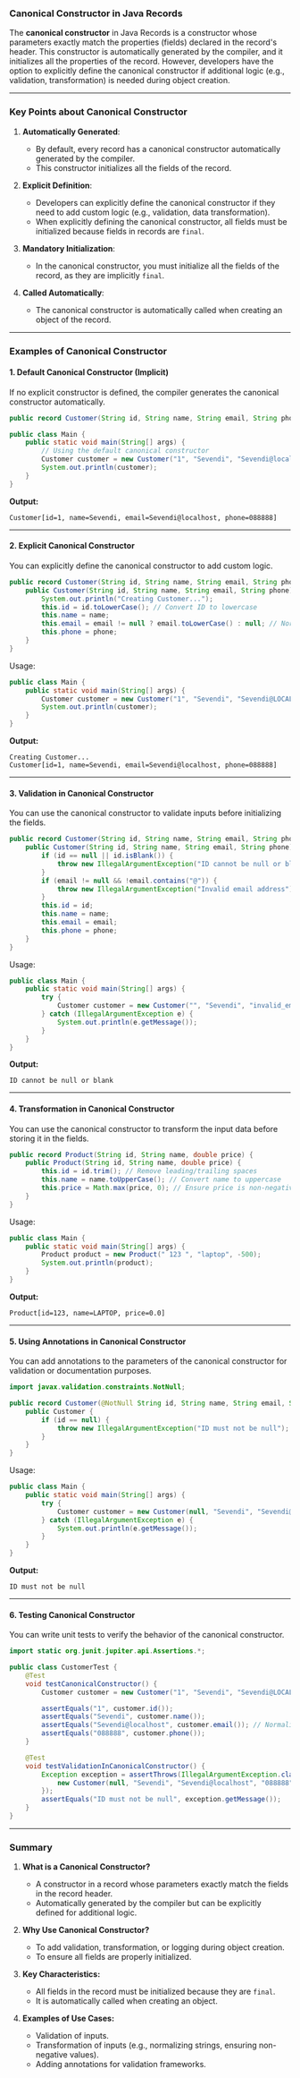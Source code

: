 ### **Canonical Constructor in Java Records**

The **canonical constructor** in Java Records is a constructor whose parameters exactly match the properties (fields) declared in the record's header. This constructor is automatically generated by the compiler, and it initializes all the properties of the record. However, developers have the option to explicitly define the canonical constructor if additional logic (e.g., validation, transformation) is needed during object creation.

---

### **Key Points about Canonical Constructor**

1. **Automatically Generated**:
   - By default, every record has a canonical constructor automatically generated by the compiler.
   - This constructor initializes all the fields of the record.

2. **Explicit Definition**:
   - Developers can explicitly define the canonical constructor if they need to add custom logic (e.g., validation, data transformation).
   - When explicitly defining the canonical constructor, all fields must be initialized because fields in records are `final`.

3. **Mandatory Initialization**:
   - In the canonical constructor, you must initialize all the fields of the record, as they are implicitly `final`.

4. **Called Automatically**:
   - The canonical constructor is automatically called when creating an object of the record.

---

### **Examples of Canonical Constructor**

#### **1. Default Canonical Constructor (Implicit)**

If no explicit constructor is defined, the compiler generates the canonical constructor automatically.

```java
public record Customer(String id, String name, String email, String phone) { }

public class Main {
    public static void main(String[] args) {
        // Using the default canonical constructor
        Customer customer = new Customer("1", "Sevendi", "Sevendi@localhost", "088888");
        System.out.println(customer);
    }
}
```

**Output:**
```
Customer[id=1, name=Sevendi, email=Sevendi@localhost, phone=088888]
```

---

#### **2. Explicit Canonical Constructor**

You can explicitly define the canonical constructor to add custom logic.

```java
public record Customer(String id, String name, String email, String phone) {
    public Customer(String id, String name, String email, String phone) {
        System.out.println("Creating Customer...");
        this.id = id.toLowerCase(); // Convert ID to lowercase
        this.name = name;
        this.email = email != null ? email.toLowerCase() : null; // Normalize email
        this.phone = phone;
    }
}
```

Usage:

```java
public class Main {
    public static void main(String[] args) {
        Customer customer = new Customer("1", "Sevendi", "Sevendi@LOCALHOST", "088888");
        System.out.println(customer);
    }
}
```

**Output:**
```
Creating Customer...
Customer[id=1, name=Sevendi, email=Sevendi@localhost, phone=088888]
```

---

#### **3. Validation in Canonical Constructor**

You can use the canonical constructor to validate inputs before initializing the fields.

```java
public record Customer(String id, String name, String email, String phone) {
    public Customer(String id, String name, String email, String phone) {
        if (id == null || id.isBlank()) {
            throw new IllegalArgumentException("ID cannot be null or blank");
        }
        if (email != null && !email.contains("@")) {
            throw new IllegalArgumentException("Invalid email address");
        }
        this.id = id;
        this.name = name;
        this.email = email;
        this.phone = phone;
    }
}
```

Usage:

```java
public class Main {
    public static void main(String[] args) {
        try {
            Customer customer = new Customer("", "Sevendi", "invalid_email", "088888");
        } catch (IllegalArgumentException e) {
            System.out.println(e.getMessage());
        }
    }
}
```

**Output:**
```
ID cannot be null or blank
```

---

#### **4. Transformation in Canonical Constructor**

You can use the canonical constructor to transform the input data before storing it in the fields.

```java
public record Product(String id, String name, double price) {
    public Product(String id, String name, double price) {
        this.id = id.trim(); // Remove leading/trailing spaces
        this.name = name.toUpperCase(); // Convert name to uppercase
        this.price = Math.max(price, 0); // Ensure price is non-negative
    }
}
```

Usage:

```java
public class Main {
    public static void main(String[] args) {
        Product product = new Product(" 123 ", "laptop", -500);
        System.out.println(product);
    }
}
```

**Output:**
```
Product[id=123, name=LAPTOP, price=0.0]
```

---

#### **5. Using Annotations in Canonical Constructor**

You can add annotations to the parameters of the canonical constructor for validation or documentation purposes.

```java
import javax.validation.constraints.NotNull;

public record Customer(@NotNull String id, String name, String email, String phone) {
    public Customer {
        if (id == null) {
            throw new IllegalArgumentException("ID must not be null");
        }
    }
}
```

Usage:

```java
public class Main {
    public static void main(String[] args) {
        try {
            Customer customer = new Customer(null, "Sevendi", "Sevendi@localhost", "088888");
        } catch (IllegalArgumentException e) {
            System.out.println(e.getMessage());
        }
    }
}
```

**Output:**
```
ID must not be null
```

---

#### **6. Testing Canonical Constructor**

You can write unit tests to verify the behavior of the canonical constructor.

```java
import static org.junit.jupiter.api.Assertions.*;

public class CustomerTest {
    @Test
    void testCanonicalConstructor() {
        Customer customer = new Customer("1", "Sevendi", "Sevendi@LOCALHOST", "088888");

        assertEquals("1", customer.id());
        assertEquals("Sevendi", customer.name());
        assertEquals("Sevendi@localhost", customer.email()); // Normalized email
        assertEquals("088888", customer.phone());
    }

    @Test
    void testValidationInCanonicalConstructor() {
        Exception exception = assertThrows(IllegalArgumentException.class, () -> {
            new Customer(null, "Sevendi", "Sevendi@localhost", "088888");
        });
        assertEquals("ID must not be null", exception.getMessage());
    }
}
```

---

### **Summary**

1. **What is a Canonical Constructor?**
   - A constructor in a record whose parameters exactly match the fields in the record header.
   - Automatically generated by the compiler but can be explicitly defined for additional logic.

2. **Why Use Canonical Constructor?**
   - To add validation, transformation, or logging during object creation.
   - To ensure all fields are properly initialized.

3. **Key Characteristics:**
   - All fields in the record must be initialized because they are `final`.
   - It is automatically called when creating an object.

4. **Examples of Use Cases:**
   - Validation of inputs.
   - Transformation of inputs (e.g., normalizing strings, ensuring non-negative values).
   - Adding annotations for validation frameworks.
